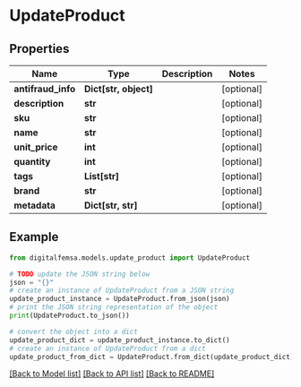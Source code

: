 # UpdateProduct


## Properties

Name | Type | Description | Notes
------------ | ------------- | ------------- | -------------
**antifraud_info** | **Dict[str, object]** |  | [optional] 
**description** | **str** |  | [optional] 
**sku** | **str** |  | [optional] 
**name** | **str** |  | [optional] 
**unit_price** | **int** |  | [optional] 
**quantity** | **int** |  | [optional] 
**tags** | **List[str]** |  | [optional] 
**brand** | **str** |  | [optional] 
**metadata** | **Dict[str, str]** |  | [optional] 

## Example

```python
from digitalfemsa.models.update_product import UpdateProduct

# TODO update the JSON string below
json = "{}"
# create an instance of UpdateProduct from a JSON string
update_product_instance = UpdateProduct.from_json(json)
# print the JSON string representation of the object
print(UpdateProduct.to_json())

# convert the object into a dict
update_product_dict = update_product_instance.to_dict()
# create an instance of UpdateProduct from a dict
update_product_from_dict = UpdateProduct.from_dict(update_product_dict)
```
[[Back to Model list]](../README.md#documentation-for-models) [[Back to API list]](../README.md#documentation-for-api-endpoints) [[Back to README]](../README.md)


